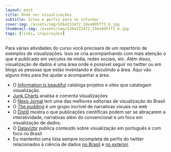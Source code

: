 ```yaml
---
layout: post
title: Onde ver visualizações
subtitle: Sites e perfis para se informar
cover-img: /assets/img/5364233472_19ea995ff3_b.jpg
thumbnail-img: /assets/img/5364233472_19ea995ff3_b.jpg
tags: [links, inspirações]
---
```


Para várias atividades do curso você precisará de um repertório de exemplos de visualizações. Isso se cria acompanhando com mais atenção o que é publicado em veículos de mídia, redes sociais, etc. Além disso, visualização de dados é uma área onde é possível seguir no twitter ou em blogs as pessoas que estão inventando e discutindo a área. Aqui vão alguns links para lhe ajudar a acompanhar a área.

* O [Information is beautiful](https://www.informationisbeautifulawards.com/showcase?acategory=website&page=1&pcategory=short-list&type=awards) cataloga projetos e sites que catalogam visualização.
* [Junk Charts](https://junkcharts.typepad.com/) analisa e comenta visualizações
* O [Nexo Jornal](nexojornal.com.br) tem uma das melhores editorias de visualização do Brasil
* O [The pudding](https://pudding.cool) é um grupo incrível de narrativas visuais na web
* O [Distill](https://distill.pub/) mostra o que publicações científicas podem ser se abraçarem a interatividade, narrativas além do convencional e um foco em visualização de dados.
* O [Datavizbr](https://medium.com/datavizbr) publica conteúdo sobre visualização em português e com foco no Brasil
* Eu mantenho uma lista sempre incompleta de perfis do twitter relacionados à ciência de dados [no Brasil](https://twitter.com/i/lists/1104856158337146886) e [no exterior](https://twitter.com/i/lists/1104856254927814657).
